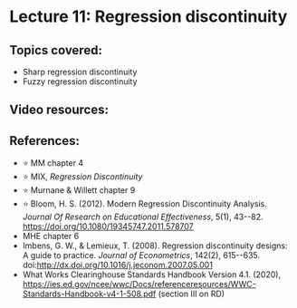 # Lecture 11: Regression discontinuity

## Topics covered:

* Sharp regression discontinuity
* Fuzzy regression discontinuity 

## Video resources:

## References:

* :star: MM chapter 4
* :star: MIX, *Regression Discontinuity*
* :star: Murnane & Willett chapter 9
* :star: Bloom, H. S. (2012). Modern Regression Discontinuity Analysis. *Journal Of Research on Educational Effectiveness*, 5(1), 43--82. https://doi.org/10.1080/19345747.2011.578707
* MHE chapter 6
* Imbens, G. W., & Lemieux, T. (2008). Regression discontinuity designs: A guide to practice. *Journal of Econometrics*, 142(2), 615--635. doi:http://dx.doi.org/10.1016/j.jeconom.2007.05.001
* What Works Clearinghouse Standards Handbook Version 4.1. (2020), https://ies.ed.gov/ncee/wwc/Docs/referenceresources/WWC-Standards-Handbook-v4-1-508.pdf (section III on RD)


